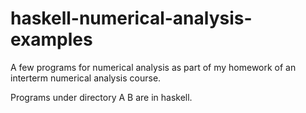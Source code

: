 haskell-numerical-analysis-examples
===================================

A few programs for numerical analysis as part of my homework of an interterm numerical analysis course.

Programs under directory A B are in haskell.
